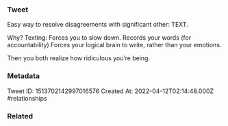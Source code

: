 ### Tweet
Easy way to resolve disagreements with significant other: TEXT. 

Why? Texting:
Forces you to slow down. 
Records your words (for accountability)
Forces your logical brain to write, rather than your emotions.

Then you both realize how ridiculous you’re being.

### Metadata
Tweet ID: 1513702142997016576
Created At: 2022-04-12T02:14:48.000Z
#relationships 

### Related

